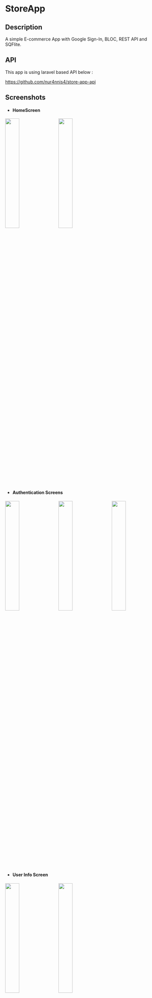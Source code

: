 # StoreApp

## Description

A simple E-commerce App with Google Sign-In, BLOC, REST API and SQFlite.

## API

This app is using laravel based API below :

https://github.com/nur4nnis4/store-app-api

## Screenshots

- #### HomeScreen

<img src="https://user-images.githubusercontent.com/108250774/213867726-2d2c2403-ac1f-4321-a70d-0518939202ec.jpg?raw=false" 
width="30%"> &nbsp;&nbsp;&nbsp;
<img src="https://user-images.githubusercontent.com/108250774/213867734-f8453daa-4035-4a86-93a4-e72bde88158f.jpg?raw=false" 
width="30%">

- #### Authentication Screens

<img src="https://user-images.githubusercontent.com/108250774/213867747-c22e038f-6982-4b54-8239-19d419714ab8.jpg?raw=false" 
width="30%"> &nbsp;&nbsp;&nbsp;
<img src="https://user-images.githubusercontent.com/108250774/213867748-e138bb2c-cbfe-42b9-93d7-fe8d41b29216.jpg?raw=false" 
width="30%"> &nbsp;&nbsp;&nbsp;
<img src="https://user-images.githubusercontent.com/108250774/213867750-4460819d-2d0d-48a0-9e4e-64d01226df81.jpg?raw=false" 
width="30%">

- #### User Info Screen

<img src="https://user-images.githubusercontent.com/108250774/213899040-a4b8517f-9202-4fd5-a159-2eddf3a114e8.jpg?raw=false" width="30%"> &nbsp;&nbsp;&nbsp;
<img src="https://user-images.githubusercontent.com/108250774/213899042-cbc34b5c-3ca9-4216-9490-b8ba78baf060.jpg?raw=false" 
width="30%">

- #### Wishlist Screen

<img src="https://user-images.githubusercontent.com/108250774/213867757-2c46dc85-4d89-4224-bdab-b8947a70950d.jpg?raw=false" 
width="30%"> &nbsp;&nbsp;&nbsp;
<img src="https://user-images.githubusercontent.com/108250774/213867740-2718bb87-6d77-4ced-bc79-1c2919e6c467.jpg?raw=false" 
width="30%">

- #### Cart Screen

<img src="https://user-images.githubusercontent.com/108250774/213899105-78db0580-8d84-476b-b091-30deceb17e67.jpg?raw=false" 
width="30%">
<img src="https://user-images.githubusercontent.com/108250774/213867759-b858d5fe-e62c-4bbb-8a96-3c7cab36e7c7.jpg?raw=false" 
width="30%">

- #### Upload Product Screen

  <img src="https://user-images.githubusercontent.com/108250774/213867752-60d19ea7-f390-4ea1-94c3-ff5cbbe77da2.jpg?raw=false" 
  width="30%">
  <img src="https://user-images.githubusercontent.com/108250774/213867754-3bf19018-510d-4fbe-a73e-6f6cce53d371.jpg?raw=false" 
  width="30%">

- #### Search Screen

<img src="https://user-images.githubusercontent.com/108250774/213867728-c4599fef-d2c6-49f5-9f6b-4cf7072d39fd.jpg?raw=false" 
width="30%">

- #### Product Detail Screen

<img src="https://user-images.githubusercontent.com/108250774/213867730-51f2d8cb-5080-410c-987a-a9ab541ad933.jpg?raw=false" 
width="30%">

- #### Feeds Screen

<img src="https://user-images.githubusercontent.com/108250774/213867731-d51dcea9-e35c-4c08-a1c8-8d72759937b3.jpg?raw=false" 
width="30%">

### Dependencies

1. [font_awesome_flutter](https://pub.dev/packages/font_awesome_flutter)

1. [google_sign_in](https://pub.dev/packages/google_sign_in)

1. [share_preferences](https://pub.dev/packages/shared_preferences)

1. [sqflite](https://pub.dev/packages/sqflite)

1. [connectivity_plus](https://pub.dev/packages/connectivity_plus)

1. [flutter_bloc](https://pub.dev/packages/flutter_bloc)

1. [image_picker](https://pub.dev/packages/image_picker)

1. [flutter_secure_storage](https://pub.dev/packages/flutter_secure_storage)
